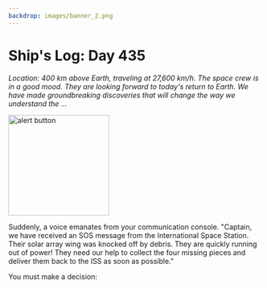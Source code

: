 ```yaml
---
backdrop: images/banner_2.png
---
```

# Ship's Log: Day 435

<em>Location: 400 km above Earth, traveling at 27,600 km/h. The space crew is in a good mood. They are looking forward to today's return to Earth. We have made groundbreaking discoveries that will change the way we understand the ...</em>

<img class="p-5" src="images/alert.gif" alt="alert button" width="200px">

Suddenly, a voice emanates from your communication console. "Captain, we have received an SOS message from the International Space Station. Their solar array wing was knocked off by debris. They are quickly running out of power! They need our help to collect the four missing pieces and deliver them back to the ISS as soon as possible."

You must make a decision:

<Page url="/rocket/en/1" instructions="" action="Save the ISS" condition="none" />

<Page url="/rocket/en/2" instructions="" action="Return to Earth" condition="none" />
